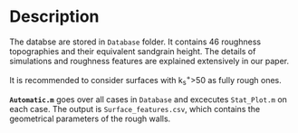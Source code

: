 # Description

The databse are stored in `Database` folder. It contains 46 roughness topographies and their equivalent sandgrain height. The details of simulations and roughness features are explained extensively in our paper.

It is recommended to consider surfaces with k<sub>s</sub><sup>+</sup>>50 as fully rough ones.

<b>`Automatic.m`</b> goes over all cases in `Database` and excecutes `Stat_Plot.m` on each case. The output is `Surface_features.csv`, which contains the geometrical parameters of the rough walls.


